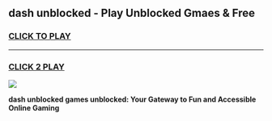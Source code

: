 
## dash unblocked - Play Unblocked Gmaes & Free
<h3>
<a href="https://news.freeplayer.one?title=dash_unblocked&ref=23F">CLICK TO PLAY</a></h3>
<hr>

<h3>
<a href="https://news.freeplayer.one?title=dash_unblocked&ref=23F">CLICK 2 PLAY</a>
  
</h3>

<a href="https://news.freeplayer.one?title=dash_unblocked&ref=23F/"><img src="https://clearcache.store/games.png"></a>


**dash unblocked games unblocked: Your Gateway to Fun and Accessible Online Gaming**
